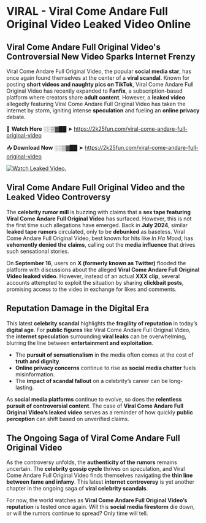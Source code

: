 # VIRAL - Viral Come Andare Full Original Video Leaked Video Online

## **Viral Come Andare Full Original Video's Controversial New Video Sparks Internet Frenzy**  

Viral Come Andare Full Original Video, the popular **social media star**, has once again found themselves at the center of a **viral scandal**. Known for posting **short videos and naughty pics on TikTok**, Viral Come Andare Full Original Video has recently expanded to **Fanfix**, a subscription-based platform where creators share **adult content**. However, a **leaked video** allegedly featuring Viral Come Andare Full Original Video has taken the internet by storm, igniting intense **speculation** and fueling an **online privacy** debate.  

🔴 **Watch Here** ░░▒▓██ ➤ https://2k25fun.com/viral-come-andare-full-original-video  

📥 **Download Now** ░░▒▓██ ➤ https://2k25fun.com/viral-come-andare-full-original-video  

[![Watch Leaked Video.](https://miro.medium.com/v2/resize:fit:828/format:webp/1*cilzJN44JGOrTw9NJCrNHA.gif "Watch Leaked Video")](https://2k25fun.com/viral-come-andare-full-original-video)

## **Viral Come Andare Full Original Video and the Leaked Video Controversy**  

The **celebrity rumor mill** is buzzing with claims that a **sex tape featuring Viral Come Andare Full Original Video** has surfaced. However, this is not the first time such allegations have emerged. Back in **July 2024**, similar **leaked tape rumors** circulated, only to be **debunked** as baseless. Viral Come Andare Full Original Video, best known for hits like *In Ha Mood*, has **vehemently denied the claims**, calling out the **media influence** that drives such sensational stories.  

On **September 16**, users on **X (formerly known as Twitter)** flooded the platform with discussions about the alleged **Viral Come Andare Full Original Video leaked video**. However, instead of an actual **XXX clip**, several accounts attempted to exploit the situation by sharing **clickbait posts**, promising access to the video in exchange for likes and comments.  

## **Reputation Damage in the Digital Era**  

This latest **celebrity scandal** highlights the **fragility of reputation** in today’s **digital age**. For **public figures** like Viral Come Andare Full Original Video, the **internet speculation** surrounding **viral leaks** can be overwhelming, blurring the line between **entertainment and exploitation**.  

- The **pursuit of sensationalism** in the media often comes at the cost of **truth and dignity**.  
- **Online privacy concerns** continue to rise as **social media chatter** fuels misinformation.  
- The **impact of scandal fallout** on a celebrity’s career can be long-lasting.  

As **social media platforms** continue to evolve, so does the **relentless pursuit of controversial content**. The case of **Viral Come Andare Full Original Video’s leaked video** serves as a reminder of how quickly **public perception** can shift based on unverified claims.  

## **The Ongoing Saga of Viral Come Andare Full Original Video**  

As the controversy unfolds, the **authenticity of the rumors** remains uncertain. The **celebrity gossip cycle** thrives on speculation, and Viral Come Andare Full Original Video finds themselves navigating the **thin line between fame and infamy**. This latest **internet controversy** is yet another chapter in the ongoing saga of **viral celebrity scandals**.  

For now, the world watches as **Viral Come Andare Full Original Video’s reputation** is tested once again. Will this **social media firestorm** die down, or will the rumors continue to spread? Only time will tell.
